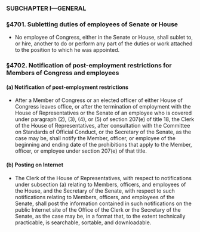 ### SUBCHAPTER I—GENERAL

### §4701. Subletting duties of employees of Senate or House
* No employee of Congress, either in the Senate or House, shall sublet to, or hire, another to do or perform any part of the duties or work attached to the position to which he was appointed.

### §4702. Notification of post-employment restrictions for Members of Congress and employees
#### (a) Notification of post-employment restrictions
* After a Member of Congress or an elected officer of either House of Congress leaves office, or after the termination of employment with the House of Representatives or the Senate of an employee who is covered under paragraph (2), (3), (4), or (5) of section 207(e) of title 18, the Clerk of the House of Representatives, after consultation with the Committee on Standards of Official Conduct, or the Secretary of the Senate, as the case may be, shall notify the Member, officer, or employee of the beginning and ending date of the prohibitions that apply to the Member, officer, or employee under section 207(e) of that title.

#### (b) Posting on Internet
* The Clerk of the House of Representatives, with respect to notifications under subsection (a) relating to Members, officers, and employees of the House, and the Secretary of the Senate, with respect to such notifications relating to Members, officers, and employees of the Senate, shall post the information contained in such notifications on the public Internet site of the Office of the Clerk or the Secretary of the Senate, as the case may be, in a format that, to the extent technically practicable, is searchable, sortable, and downloadable.